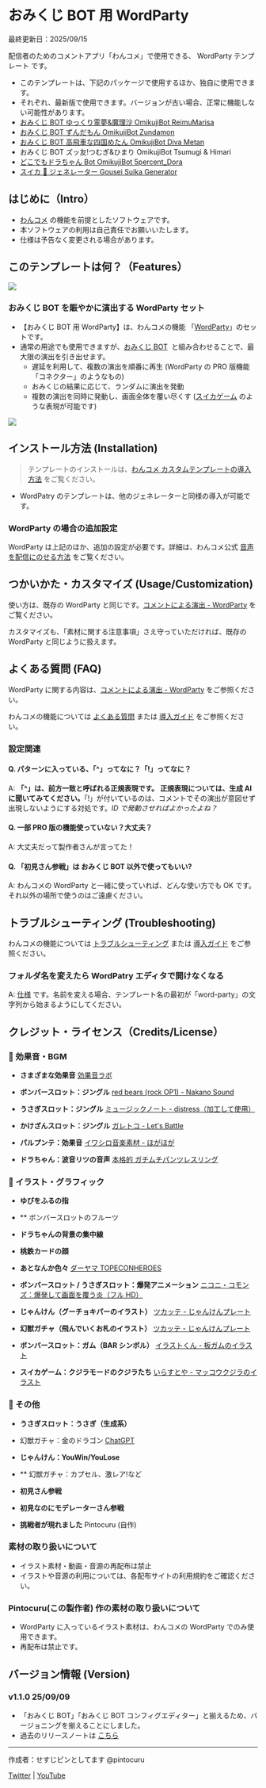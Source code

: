 # おみくじ BOT 用 WordParty

最終更新日：2025/09/15

配信者のためのコメントアプリ「わんコメ」で使用できる、 WordParty テンプレート です。

- このテンプレートは、下記のパッケージで使用するほか、独自に使用できます。
- それぞれ、最新版で使用できます。バージョンが古い場合、正常に機能しない可能性があります。
- [おみくじ BOT ゆっくり霊夢&魔理沙 OmikujiBot ReimuMarisa](https://pintocuru.booth.pm/items/5471598)
- [おみくじ BOT ずんだもん OmikujiBot Zundamon](https://pintocuru.booth.pm/items/6053855)
- [おみくじ BOT 高飛車な四国めたん OmikujiBot Diva Metan](https://pintocuru.booth.pm/items/6058829)
- おみくじ BOT ズッ友!つむぎ&ひまり OmikujiBot Tsumugi & Himari
- [どこでもドラちゃん Bot OmikujiBot 5percent_Dora](https://pintocuru.booth.pm/items/7291931)
- [スイカ 🍉 ジェネレーター Gousei Suika Generator](https://pintocuru.booth.pm/items/5813323)

## はじめに（Intro）

- [わんコメ](https://onecomme.com/) の機能を前提としたソフトウェアです。
- 本ソフトウェアの利用は自己責任でお願いいたします。
- 仕様は予告なく変更される場合があります。

## このテンプレートは何？（Features）

![](images/features-03.webp)

### おみくじ BOT を賑やかに演出する WordParty セット

- 【おみくじ BOT 用 WordParty】は、わんコメの機能 「[WordParty](https://onecomme.com/docs/feature/wordparty)」のセットです。
- 通常の用途でも使用できますが、[おみくじ BOT](app://obsidian.md/OmikujiBot/README.md)  と組み合わせることで、最大限の演出を引き出せます。
  - 遅延を利用して、複数の演出を順番に再生 (WordParty の PRO 版機能「コネクター」のようなもの)
  - おみくじの結果に応じて、ランダムに演出を発動
  - 複数の演出を同時に発動し、画面全体を覆い尽くす ([スイカゲーム](https://suikagame.jp/) のような表現が可能です)

![](../OmikujiBot/images/features-02.webp)

## インストール方法 (Installation)

> テンプレートのインストールは、[わんコメ カスタムテンプレートの導入方法](https://github.com/Pintocuru/OmikenReadme/blob/main/docs/TemplateInstall/README.md) をご覧ください。

- WordPatry のテンプレートは、他のジェネレーターと同様の導入が可能です。

### WordParty の場合の追加設定

WordParty は上記のほか、追加の設定が必要です。詳細は、わんコメ公式 [音声を配信にのせる方法](https://onecomme.com/docs/feature/wordparty#%E9%9F%B3%E5%A3%B0%E3%82%92%E9%85%8D%E4%BF%A1%E3%81%AB%E3%81%AE%E3%81%9B%E3%82%8B%E6%96%B9%E6%B3%95) をご覧ください。

## つかいかた・カスタマイズ (Usage/Customization)

使い方は、既存の WordParty と同じです。[コメントによる演出 - WordParty](https://onecomme.com/docs/feature/wordparty) をご覧ください。

カスタマイズも、「素材に関する注意事項」さえ守っていただければ、既存の WordParty と同じように扱えます。

## よくある質問 (FAQ)

WordParty に関する内容は、[コメントによる演出 - WordParty](https://onecomme.com/docs/feature/wordparty) をご参照ください。

わんコメの機能については [よくある質問](https://onecomme.com/docs/faq) または [導入ガイド](https://onecomme.com/docs/guide) をご参照ください。

### 設定関連

#### Q. パターンに入っている、「^」ってなに？「!」ってなに？

A: **「^」は、前方一致と呼ばれる正規表現です。** **正規表現については、生成 AI に聞いてみてください。**「!」が付いているのは、コメントでその演出が意図せず出現しないようにする対処です。_ID で発動させればよかったよね？_

#### Q. 一部 PRO 版の機能使っていない？大丈夫？

A: 大丈夫だって製作者さんが言ってた！

#### Q. 「初見さん参戦」は おみくじ BOT 以外で使ってもいい?

A: わんコメの WordParty と一緒に使っていれば、どんな使い方でも OK です。それ以外の場所で使うのはご遠慮ください。

## トラブルシューティング (Troubleshooting)

わんコメの機能については [トラブルシューティング](https://onecomme.com/docs/trouble-shooting) または [導入ガイド](https://onecomme.com/docs/guide) をご参照ください。

### フォルダ名を変えたら WordPatry エディタで開けなくなる

A: [仕様](https://onecomme.com/docs/feature/wordparty#%E3%81%9D%E3%81%AE%E4%BB%96%E4%BB%95%E6%A7%98) です。名前を変える場合、テンプレート名の最初が「word-party」の文字列から始まるようにしてください。

## クレジット・ライセンス（Credits/License）

### 🎵 効果音・BGM

- **さまざまな効果音**
  [効果音ラボ](https://soundeffect-lab.info/)

- **ボンバースロット：ジングル**
  [red bears (rock OP1) - Nakano Sound](https://www.nakano-sound.com/free/rock.html)

- **うさぎスロット：ジングル**
  [ミュージックノート - distress（加工して使用）](https://www.music-note.jp/bgm/short.html)

- **かけざんスロット：ジングル**
  [ガレトコ - Let's Battle](https://garetoco.com/material/2/)

- **パルプンテ：効果音**
  [イワシロ音楽素材 - ほがほが](https://iwashiro-sounds.work/bgm/iwashiro_se2/)

- **ドラちゃん：波音リツの音声**
  [本格的 ガチムチパンツレスリング](https://www.nicovideo.jp/watch/sm1175788)

### 🎨 イラスト・グラフィック

- **ゆびをふるの指**
- \*\* ボンバースロットのフルーツ
- **ドラちゃんの背景の集中線**
- **桃鉄カードの顔**
- **あとなんか色々**
  [ダーヤマ TOPECONHEROES](https://twitter.com/topeconheroes)

- **ボンバースロット / うさぎスロット：爆発アニメーション**
  [ニコニ・コモンズ：爆発して画面を覆う炎（フル HD）](https://commons.nicovideo.jp/works/nc121868)

- **じゃんけん（グーチョキパーのイラスト）**
  [ツカッテ - じゃんけんプレート](https://tsukatte.com/rock-paper-scissors_plate/)

- **幻獣ガチャ（飛んでいくお札のイラスト）**
  [ツカッテ - じゃんけんプレート](https://tsukatte.com/money-with-wings/)

- **ボンバースロット：ガム（BAR シンボル）**
  [イラストくん - 板ガムのイラスト](https://illustkun.com/07358-20230417-b/)

- **スイカゲーム：クジラモードのクジラたち**
  [いらすとや - マッコウクジラのイラスト](https://www.irasutoya.com/2013/07/blog-post_6885.html)

### 🤖 その他

- **うさぎスロット：うさぎ（生成系）**
- 幻獣ガチャ：金のドラゴン
  [ChatGPT](https://chatgpt.com/)

- **じゃんけん：YouWin/YouLose**
- \*\* 幻獣ガチャ：カプセル、激レア!など
- **初見さん参戦**
- **初見なのにモデレーターさん参戦**
- **挑戦者が現れました**
  Pintocuru (自作)

### 素材の取り扱いについて

- イラスト素材・動画・音源の再配布は禁止
- イラストや音源の利用については、各配布サイトの利用規約をご確認ください。

### Pintocuru(この製作者) 作の素材の取り扱いについて

- WordParty に入っているイラスト素材は、わんコメの WordParty でのみ使用できます。
- 再配布は禁止です。

## バージョン情報 (Version)

### v1.1.0 25/09/09

- 「おみくじ BOT」「おみくじ BOT コンフィグエディター」と揃えるため、バージョニングを揃えることにしました。
- 過去のリリースノートは [こちら](https://github.com/Pintocuru/OmikujiBot-Docs/releases/tag/v1.0.0-OmikujiBotWordParty)

---

作成者：せすじピンとしてます @pintocuru

[Twitter](https://twitter.com/pintocuru) | [YouTube](https://www.youtube.com/@pintocuru)